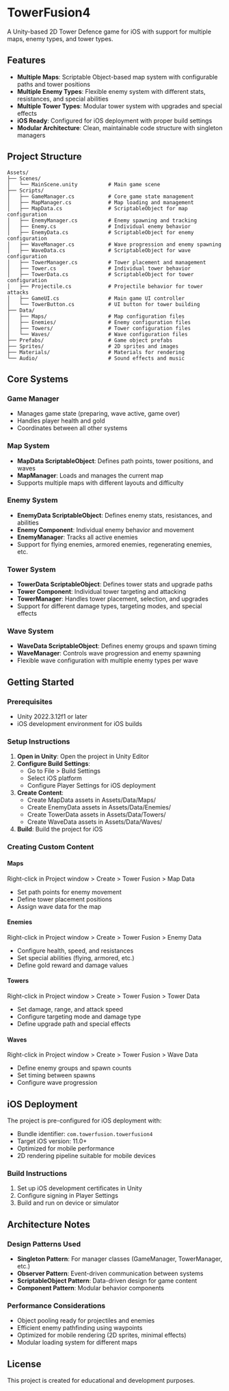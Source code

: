 # TowerFusion4

A Unity-based 2D Tower Defence game for iOS with support for multiple maps, enemy types, and tower types.

## Features

- **Multiple Maps**: Scriptable Object-based map system with configurable paths and tower positions
- **Multiple Enemy Types**: Flexible enemy system with different stats, resistances, and special abilities
- **Multiple Tower Types**: Modular tower system with upgrades and special effects
- **iOS Ready**: Configured for iOS deployment with proper build settings
- **Modular Architecture**: Clean, maintainable code structure with singleton managers

## Project Structure

```
Assets/
├── Scenes/
│   └── MainScene.unity          # Main game scene
├── Scripts/
│   ├── GameManager.cs           # Core game state management
│   ├── MapManager.cs            # Map loading and management
│   ├── MapData.cs               # ScriptableObject for map configuration
│   ├── EnemyManager.cs          # Enemy spawning and tracking
│   ├── Enemy.cs                 # Individual enemy behavior
│   ├── EnemyData.cs             # ScriptableObject for enemy configuration
│   ├── WaveManager.cs           # Wave progression and enemy spawning
│   ├── WaveData.cs              # ScriptableObject for wave configuration
│   ├── TowerManager.cs          # Tower placement and management
│   ├── Tower.cs                 # Individual tower behavior
│   ├── TowerData.cs             # ScriptableObject for tower configuration
│   ├── Projectile.cs            # Projectile behavior for tower attacks
│   ├── GameUI.cs                # Main game UI controller
│   └── TowerButton.cs           # UI button for tower building
├── Data/
│   ├── Maps/                    # Map configuration files
│   ├── Enemies/                 # Enemy configuration files
│   ├── Towers/                  # Tower configuration files
│   └── Waves/                   # Wave configuration files
├── Prefabs/                     # Game object prefabs
├── Sprites/                     # 2D sprites and images
├── Materials/                   # Materials for rendering
└── Audio/                       # Sound effects and music
```

## Core Systems

### Game Manager
- Manages game state (preparing, wave active, game over)
- Handles player health and gold
- Coordinates between all other systems

### Map System
- **MapData ScriptableObject**: Defines path points, tower positions, and waves
- **MapManager**: Loads and manages the current map
- Supports multiple maps with different layouts and difficulty

### Enemy System
- **EnemyData ScriptableObject**: Defines enemy stats, resistances, and abilities
- **Enemy Component**: Individual enemy behavior and movement
- **EnemyManager**: Tracks all active enemies
- Support for flying enemies, armored enemies, regenerating enemies, etc.

### Tower System
- **TowerData ScriptableObject**: Defines tower stats and upgrade paths
- **Tower Component**: Individual tower targeting and attacking
- **TowerManager**: Handles tower placement, selection, and upgrades
- Support for different damage types, targeting modes, and special effects

### Wave System
- **WaveData ScriptableObject**: Defines enemy groups and spawn timing
- **WaveManager**: Controls wave progression and enemy spawning
- Flexible wave configuration with multiple enemy types per wave

## Getting Started

### Prerequisites
- Unity 2022.3.12f1 or later
- iOS development environment for iOS builds

### Setup Instructions

1. **Open in Unity**: Open the project in Unity Editor
2. **Configure Build Settings**: 
   - Go to File > Build Settings
   - Select iOS platform
   - Configure Player Settings for iOS deployment
3. **Create Content**:
   - Create MapData assets in Assets/Data/Maps/
   - Create EnemyData assets in Assets/Data/Enemies/  
   - Create TowerData assets in Assets/Data/Towers/
   - Create WaveData assets in Assets/Data/Waves/
4. **Build**: Build the project for iOS

### Creating Custom Content

#### Maps
Right-click in Project window > Create > Tower Fusion > Map Data
- Set path points for enemy movement
- Define tower placement positions
- Assign wave data for the map

#### Enemies  
Right-click in Project window > Create > Tower Fusion > Enemy Data
- Configure health, speed, and resistances
- Set special abilities (flying, armored, etc.)
- Define gold reward and damage values

#### Towers
Right-click in Project window > Create > Tower Fusion > Tower Data  
- Set damage, range, and attack speed
- Configure targeting mode and damage type
- Define upgrade path and special effects

#### Waves
Right-click in Project window > Create > Tower Fusion > Wave Data
- Define enemy groups and spawn counts
- Set timing between spawns
- Configure wave progression

## iOS Deployment

The project is pre-configured for iOS deployment with:
- Bundle identifier: `com.towerfusion.towerfusion4`
- Target iOS version: 11.0+
- Optimized for mobile performance
- 2D rendering pipeline suitable for mobile devices

### Build Instructions
1. Set up iOS development certificates in Unity
2. Configure signing in Player Settings
3. Build and run on device or simulator

## Architecture Notes

### Design Patterns Used
- **Singleton Pattern**: For manager classes (GameManager, TowerManager, etc.)
- **Observer Pattern**: Event-driven communication between systems
- **ScriptableObject Pattern**: Data-driven design for game content
- **Component Pattern**: Modular behavior components

### Performance Considerations
- Object pooling ready for projectiles and enemies
- Efficient enemy pathfinding using waypoints
- Optimized for mobile rendering (2D sprites, minimal effects)
- Modular loading system for different maps

## License

This project is created for educational and development purposes.